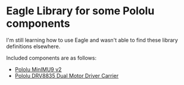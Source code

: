 Eagle Library for some Pololu components
========================================

I'm still learning how to use Eagle and wasn't able to find these library definitions elsewhere.

Included components are as follows:

* [Pololu MinIMU9 v2](http://www.pololu.com/catalog/product/1268)
* [Pololu DRV8835 Dual Motor Driver Carrier](http://www.pololu.com/catalog/product/2135)

